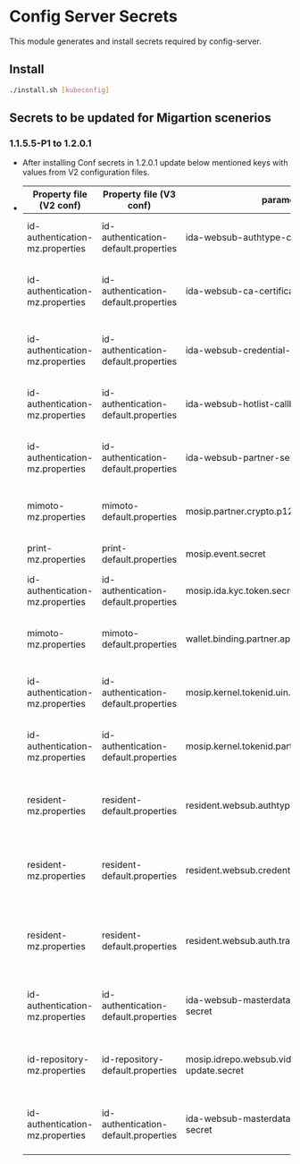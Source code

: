 # Config Server Secrets

This module generates and install secrets required by config-server.

## Install
```sh
./install.sh [kubeconfig]
```
## Secrets to be updated for Migartion scenerios
### 1.1.5.5-P1 to 1.2.0.1
* After installing Conf secrets in 1.2.0.1 update below mentioned keys with values from V2 configuration files.
*  | Property file (V2 conf)         | Property file (V3 conf)              | parameters | keys (Conf-screts) |
   |---------------------------------|--------------------------------------|--|--|
   | id-authentication-mz.properties | id-authentication-default.properties | ida-websub-authtype-callback-secret | ida-websub-authtype-callback-secret |
   | id-authentication-mz.properties | id-authentication-default.properties | ida-websub-ca-certificate-callback-secret | ida-websub-ca-certificate-callback-secret |
   | id-authentication-mz.properties | id-authentication-default.properties | ida-websub-credential-issue-callback-secret | ida-websub-credential-issue-callback-secret |
   | id-authentication-mz.properties | id-authentication-default.properties | ida-websub-hotlist-callback-secret | ida-websub-hotlist-callback-secret |
   | id-authentication-mz.properties | id-authentication-default.properties | ida-websub-partner-service-callback-secret | ida-websub-partner-service-callback-secret |
   | mimoto-mz.properties            | mimoto-default.properties            | mosip.partner.crypto.p12.password | mosip-partner-crypto-p12-password |
   | print-mz.properties             | print-default.properties             | mosip.event.secret | print-websub-hub-secret |
   | id-authentication-mz.properties | id-authentication-default.properties | mosip.ida.kyc.token.secret | mosip-ida-kyc-token-secret |
   | mimoto-mz.properties            | mimoto-default.properties            | wallet.binding.partner.api.key | mimoto-wallet-binding-partner-api-key |   
   | id-authentication-mz.properties | id-authentication-default.properties | mosip.kernel.tokenid.uin.salt | mosip-kernel-tokenid-uin-salt |
   | id-authentication-mz.properties | id-authentication-default.properties | mosip.kernel.tokenid.partnercode.salt | mosip-kernel-tokenid-partnercode-salt |
   | resident-mz.properties          | resident-default.properties          | resident.websub.authtype.status.secret | resident-websub-authtype-status-secret |
   | resident-mz.properties          | resident-default.properties          | resident.websub.credential.status.update.secret | resident-websub-credential-status-update-secret |
   | resident-mz.properties          | resident-default.properties          | resident.websub.auth.transaction.status.secret | resident-websub-auth-transaction-status-secret |
   | id-authentication-mz.properties  | id-authentication-default.properties | ida-websub-masterdata-templates-callback-secret | ida-websub-masterdata-templates-callback-secret |
   | id-repository-mz.properties | id-repository-default.properties | mosip.idrepo.websub.vid-credential-update.secret | idrepo-websub-vid-credential-update-secret |
   | id-authentication-mz.properties  | id-authentication-default.properties | ida-websub-masterdata-titles-callback-secret | ida-websub-masterdata-titles-callback-secret |
